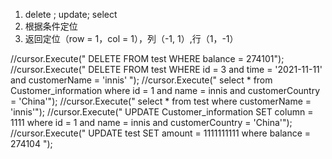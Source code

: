 1. delete ; update; select
2. 根据条件定位
3. 返回定位（row = 1，col = 1），列（-1, 1）,行（1，-1）


//cursor.Execute(" DELETE FROM test  WHERE balance = 274101");
            //cursor.Execute(" DELETE FROM test  WHERE id = 3  and  time = '2021-11-11' and  customerName = 'innis' ");
            //cursor.Execute(" select * from Customer_information where id = 1 and name = innis and  customerCountry = 'China'");
            //cursor.Execute(" select * from test where customerName = 'innis'");
            //cursor.Execute(" UPDATE Customer_information  SET column = 1111 where  id = 1  and name = innis and  customerCountry = 'China'");
            //cursor.Execute(" UPDATE test  SET amount = 1111111111 where  balance = 274104 ");
